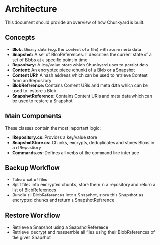 # Architecture

This document should provide an overview of how Chunkyard is built.

## Concepts

- **Blob:** Binary data (e.g. the content of a file) with some meta data
- **Snapshot:** A set of BlobReferences. It describes the current state of a set
  of Blobs at a specific point in time
- **Repository:** A key/value store which Chunkyard uses to persist data
- **Content:** An encrypted piece (chunk) of a Blob or a Snapshot
- **Content URI:** A hash address which can be used to retrieve Content from an
  IRepository
- **BlobReference:** Contains Content URIs and meta data which can be used to
  restore a Blob
- **SnapshotReference:** Contains Content URIs and meta data which can be used
  to restore a Snapshot

## Main Components

These classes contain the most important logic:

- **IRepository.cs:** Provides a key/value store
- **SnapshotStore.cs:** Chunks, encrypts, deduplicates and stores Blobs in an
  IRepository
- **Commands.cs:** Defines all verbs of the command line interface

## Backup Workflow

- Take a set of files
- Split files into encrypted chunks, store them in a repository and return a
  list of BlobReferences
- Bundle all BlobReferences into a Snapshot, store this Snapshot as encrypted
  chunks and return a SnapshotReference

## Restore Workflow

- Retrieve a Snapshot using a SnapshotReference
- Retrieve, decrypt and reassemble all files using their BlobReferences of the
  given Snapshot
